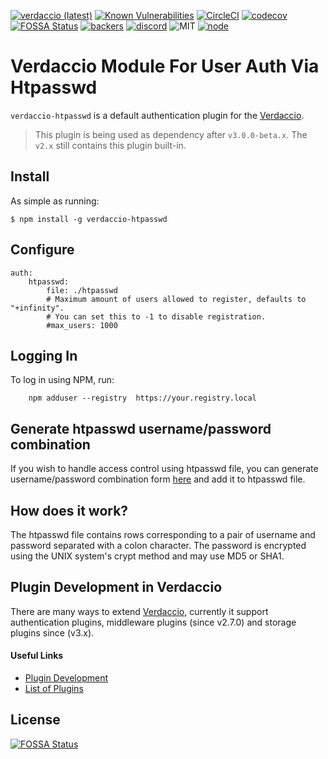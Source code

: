 
[![verdaccio (latest)](https://img.shields.io/npm/v/verdaccio-htpasswd/latest.svg)](https://www.npmjs.com/package/verdaccio-htpasswd)
[![Known Vulnerabilities](https://snyk.io/test/github/verdaccio/verdaccio-htpasswd/badge.svg?targetFile=package.json)](https://snyk.io/test/github/verdaccio/verdaccio-htpasswd?targetFile=package.json)
[![CircleCI](https://circleci.com/gh/verdaccio/verdaccio-htpasswd.svg?style=svg)](https://circleci.com/gh/ayusharma/verdaccio-htpasswd) [![codecov](https://codecov.io/gh/ayusharma/verdaccio-htpasswd/branch/master/graph/badge.svg)](https://codecov.io/gh/ayusharma/verdaccio-htpasswd)
[![FOSSA Status](https://app.fossa.io/api/projects/git%2Bgithub.com%2Fverdaccio%2Fverdaccio-htpasswd.svg?type=shield)](https://app.fossa.io/projects/git%2Bgithub.com%2Fverdaccio%2Fverdaccio-htpasswd?ref=badge_shield)
[![backers](https://opencollective.com/verdaccio/tiers/backer/badge.svg?label=Backer&color=brightgreen)](https://opencollective.com/verdaccio)
[![discord](https://img.shields.io/discord/388674437219745793.svg)](http://chat.verdaccio.org/)
![MIT](https://img.shields.io/github/license/mashape/apistatus.svg)
[![node](https://img.shields.io/node/v/verdaccio-htpasswd/latest.svg)](https://www.npmjs.com/package/verdaccio-htpasswd)


# Verdaccio Module For User Auth Via Htpasswd

`verdaccio-htpasswd` is a default authentication plugin for the [Verdaccio](https://github.com/verdaccio/verdaccio).

> This plugin is being used as dependency after `v3.0.0-beta.x`. The `v2.x` still contains this plugin built-in.

## Install

As simple as running:

    $ npm install -g verdaccio-htpasswd

## Configure

    auth:
        htpasswd:
            file: ./htpasswd
            # Maximum amount of users allowed to register, defaults to "+infinity".
            # You can set this to -1 to disable registration.
            #max_users: 1000

## Logging In

To log in using NPM, run:

```
    npm adduser --registry  https://your.registry.local
```

## Generate htpasswd username/password combination

If you wish to handle access control using htpasswd file, you can generate 
username/password combination form 
[here](http://www.htaccesstools.com/htpasswd-generator/) and add it to htpasswd
file.

## How does it work?

The htpasswd file contains rows corresponding to a pair of username and password
separated with a colon character. The password is encrypted using the UNIX system's
crypt method and may use MD5 or SHA1.

## Plugin Development in Verdaccio

There are many ways to extend [Verdaccio](https://github.com/verdaccio/verdaccio),
currently it support authentication plugins, middleware plugins (since v2.7.0) 
and storage plugins since (v3.x). 
#### Useful Links
- [Plugin Development](http://www.verdaccio.org/docs/en/dev-plugins.html)
- [List of Plugins](http://www.verdaccio.org/docs/en/plugins.html)


## License
[![FOSSA Status](https://app.fossa.io/api/projects/git%2Bgithub.com%2Fverdaccio%2Fverdaccio-htpasswd.svg?type=large)](https://app.fossa.io/projects/git%2Bgithub.com%2Fverdaccio%2Fverdaccio-htpasswd?ref=badge_large)
